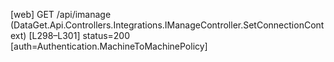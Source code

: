 [web] GET /api/imanage  (DataGet.Api.Controllers.Integrations.IManageController.SetConnectionContext)  [L298–L301] status=200 [auth=Authentication.MachineToMachinePolicy]

